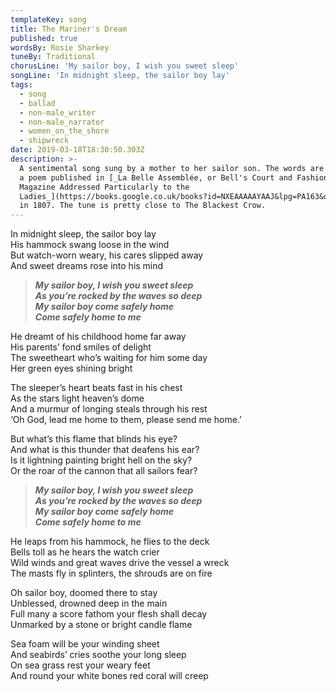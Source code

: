 ```yaml
---
templateKey: song
title: The Mariner's Dream
published: true
wordsBy: Rosie Sharkey
tuneBy: Traditional
chorusLine: 'My sailor boy, I wish you sweet sleep'
songLine: 'In midnight sleep, the sailor boy lay'
tags:
  - song
  - ballad
  - non-male_writer
  - non-male_narrator
  - women_on_the_shore
  - shipwreck
date: 2019-03-18T18:30:50.303Z
description: >-
  A sentimental song sung by a mother to her sailor son. The words are based on
  a poem published in [_La Belle Assemblée, or Bell's Court and Fashionable
  Magazine Addressed Particularly to the
  Ladies_](https://books.google.co.uk/books?id=NXEAAAAAYAAJ&lpg=PA163&dq=la%20belle%20assemblee%20sailor&pg=PA163#v=onepage&q=la%20belle%20assemblee%20sailor&f=false)_,_
  in 1807. The tune is pretty close to The Blackest Crow.
---
```

In midnight sleep, the sailor boy lay\
His hammock swang loose in the wind\
But watch-worn weary, his cares slipped away\
And sweet dreams rose into his mind

>***My sailor boy, I wish you sweet sleep\
As you’re rocked by the waves so deep\
My sailor boy come safely home\
Come safely home to me***

He dreamt of his childhood home far away\
His parents’ fond smiles of delight\
The sweetheart who’s waiting for him some day\
Her green eyes shining bright

The sleeper’s heart beats fast in his chest\
As the stars light heaven’s dome \
And a murmur of longing steals through his rest\
‘Oh God, lead me home to them, please send me home.’

But what’s this flame that blinds his eye?\
And what is this thunder that deafens his ear?\
Is it lightning painting bright hell on the sky?\
Or the roar of the cannon that all sailors fear?

>***My sailor boy, I wish you sweet sleep\
As you’re rocked by the waves so deep\
My sailor boy come safely home\
Come safely home to me***

He leaps from his hammock, he flies to the deck\
Bells toll as he hears the watch crier\
Wild winds and great waves drive the vessel a wreck\
The masts fly in splinters, the shrouds are on fire

Oh sailor boy, doomed there to stay\
Unblessed, drowned deep in the main\
Full many a score fathom your flesh shall decay \
Unmarked by a stone or bright candle flame

Sea foam will be your winding sheet\
And seabirds’ cries soothe your long sleep\
On sea grass rest your weary feet\
And round your white bones red coral will creep
